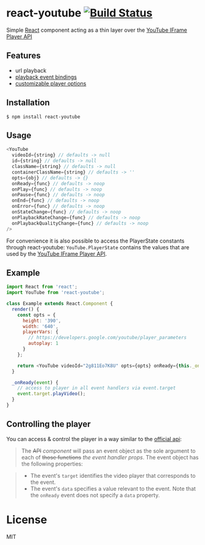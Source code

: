 # react-youtube [![Build Status](https://travis-ci.org/troybetz/react-youtube.svg?branch=master)](https://travis-ci.org/troybetz/react-youtube)

Simple [React](http://facebook.github.io/react/) component acting as a thin layer over the [YouTube IFrame Player API](https://developers.google.com/youtube/iframe_api_reference)

## Features

- url playback
- [playback event bindings](https://developers.google.com/youtube/iframe_api_reference#Events)
- [customizable player options](https://developers.google.com/youtube/player_parameters)

## Installation

```
$ npm install react-youtube
```

## Usage

```js
<YouTube
  videoId={string} // defaults -> null
  id={string} // defaults -> null
  className={string} // defaults -> null
  containerClassName={string} // defaults -> ''
  opts={obj} // defaults -> {}
  onReady={func} // defaults -> noop
  onPlay={func} // defaults -> noop
  onPause={func} // defaults -> noop
  onEnd={func} // defaults -> noop
  onError={func} // defaults -> noop
  onStateChange={func} // defaults -> noop
  onPlaybackRateChange={func} // defaults -> noop
  onPlaybackQualityChange={func} // defaults -> noop
/>
```

For convenience it is also possible to access the PlayerState constants through react-youtube:
`YouTube.PlayerState` contains the values that are used by the [YouTube IFrame Player API](https://developers.google.com/youtube/iframe_api_reference#onStateChange).

## Example

```js
import React from 'react';
import YouTube from 'react-youtube';

class Example extends React.Component {
  render() {
    const opts = {
      height: '390',
      width: '640',
      playerVars: {
        // https://developers.google.com/youtube/player_parameters
        autoplay: 1
      }
    };

    return <YouTube videoId="2g811Eo7K8U" opts={opts} onReady={this._onReady} />;
  }

  _onReady(event) {
    // access to player in all event handlers via event.target
    event.target.playVideo();
  }
}
```

## Controlling the player

You can access & control the player in a way similar to the [official api](https://developers.google.com/youtube/iframe_api_reference#Events):

> The ~~API~~ _component_ will pass an event object as the sole argument to each of ~~those functions~~ _the event handler props_. The event object has the following properties:

> - The event's `target` identifies the video player that corresponds to the event.
> - The event's `data` specifies a value relevant to the event. Note that the `onReady` event does not specify a `data` property.

# License

MIT

